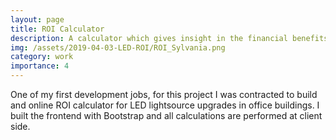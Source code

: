 ```yaml
---
layout: page
title: ROI Calculator
description: A calculator which gives insight in the financial benefits of upgrading to LED lights in office buildings.
img: /assets/2019-04-03-LED-ROI/ROI_Sylvania.png
category: work
importance: 4
---
```


One of my first development jobs, for this project I was contracted to build and online ROI calculator for LED lightsource upgrades in office buildings. I built the frontend with Bootstrap and all calculations are performed at client side. 


<div class="row">
    <div class="col-sm mt-3 mt-md-0">
        <img class="img-fluid rounded z-depth-1" src="{{ '/assets/2019-04-03-LED-ROI/ROI_Sylvania_overview.png' | relative_url }}" alt="" title="example image"/>
    </div>
</div>

